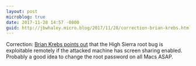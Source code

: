```yaml
---
layout: post
microblog: true
date: 2017-11-28 14:57 -0800
guid: http://jbwhaley.micro.blog/2017/11/28/correction-brian-krebs.html
---
```

Correction: [Brian Krebs points out](https://krebsonsecurity.com/2017/11/macos-high-sierra-users-change-root-password-now/) that the High Sierra root bug is exploitable remotely if the attacked machine has screen sharing enabled. Probably a good idea to change the root password on all Macs ASAP.
